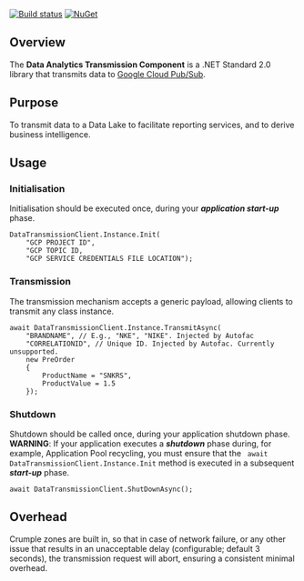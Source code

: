 [![Build status](https://ci.appveyor.com/api/projects/status/ly3h4f406u5332n3?svg=true)](https://ci.appveyor.com/project/daishisystems/strada)
[![NuGet](https://img.shields.io/badge/myget-v1.5.7-blue.svg)](https://eshopworld.myget.org/feed/github-dev/package/nuget/Eshopworld.Strada.Plugins.Streaming)
## Overview
The **Data Analytics Transmission Component** is a .NET Standard 2.0 library that transmits data to [Google Cloud Pub/Sub](https://cloud.google.com/pubsub/docs/).

## Purpose
To transmit data to a Data Lake to facilitate reporting services, and to derive business intelligence.

## Usage
### Initialisation
Initialisation should be executed once, during your **_application start-up_** phase.
```
DataTransmissionClient.Instance.Init(
    "GCP PROJECT ID",
    "GCP TOPIC ID,
    "GCP SERVICE CREDENTIALS FILE LOCATION");
```
### Transmission
The transmission mechanism accepts a generic payload, allowing clients to transmit any class instance.
```
await DataTransmissionClient.Instance.TransmitAsync(
    "BRANDNAME", // E.g., "NKE", "NIKE". Injected by Autofac
    "CORRELATIONID", // Unique ID. Injected by Autofac. Currently unsupported.
    new PreOrder
    {
        ProductName = "SNKRS",
        ProductValue = 1.5
    });
```
### Shutdown
Shutdown should be called once, during your application shutdown phase. **WARNING**: If your application executes a **_shutdown_** phase during, for example, Application Pool recycling, you must ensure that the ``` await DataTransmissionClient.Instance.Init``` method is executed in a subsequent **_start-up_** phase.
```
await DataTransmissionClient.ShutDownAsync();
```
## Overhead
Crumple zones are built in, so that in case of network failure, or any other issue that results in an unacceptable delay (configurable; default 3 seconds), the transmission request will abort, ensuring a consistent minimal overhead.
